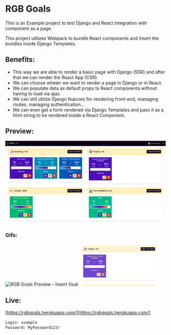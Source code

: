 # RGB Goals

This is an Example project to test Django and React integration with component as a page.

This project utilizes Webpack to bundle React components and insert the bundles inside Django Templates. 

## Benefits:
- This way we are able to render a basic page with Django (SSR) and after that we can render the React App (CSR).
- We can choose wheter we want to render a page in Django or in React.
- We can populate data as default props to React components without having to load via ajax.
- We can still utilize Django features for rendering front-end, managing routes, managing authentication...
- We can even get a form rendered via Django Templates and pass it as a html string to be rendered inside a React Component.

## Preview:
![RGB Goals Preview](./readme/preview.png)

### Gifs:
<img src="./readme/add_goal.gif" alt="RGB Goals Preview - Insert Goal" width="49%"/> <img src="./readme/update_goal.gif" alt="RGB Goals Preview - Update Goal" width="50%"/>

## Live:
[https://rgbgoals.herokuapp.com/](https://rgbgoals.herokuapp.com/)


```
Login: example
Password: MyPassword123!
```
